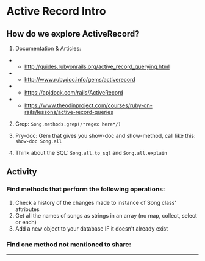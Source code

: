 # Active Record Intro

## How do we explore ActiveRecord?
1. Documentation & Articles:
- - http://guides.rubyonrails.org/active_record_querying.html
- - http://www.rubydoc.info/gems/activerecord
- - https://apidock.com/rails/ActiveRecord
- - https://www.theodinproject.com/courses/ruby-on-rails/lessons/active-record-queries

2. Grep: ```Song.methods.grep(/*regex here*/)```

3. Pry-doc: Gem that gives you show-doc and show-method, call like this: ```show-doc Song.all```

4. Think about the SQL: ```Song.all.to_sql``` and ```Song.all.explain```

## Activity

### Find methods that perform the following operations:
1. Check a history of the changes made to instance of Song class' attributes
2. Get all the names of songs as strings in an array (no map, collect, select or each)
3. Add a new object to your database IF it doesn't already exist

### Find one method not mentioned to share:
___________________________________________

